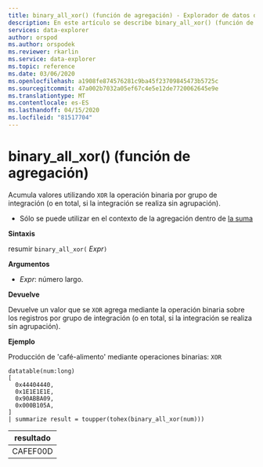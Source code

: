 ```yaml
---
title: binary_all_xor() (función de agregación) - Explorador de datos de Azure ? Microsoft Docs
description: En este artículo se describe binary_all_xor() (función de agregación) en Azure Data Explorer.
services: data-explorer
author: orspod
ms.author: orspodek
ms.reviewer: rkarlin
ms.service: data-explorer
ms.topic: reference
ms.date: 03/06/2020
ms.openlocfilehash: a1908fe874576281c9ba45f23709845473b5725c
ms.sourcegitcommit: 47a002b7032a05ef67c4e5e12de7720062645e9e
ms.translationtype: MT
ms.contentlocale: es-ES
ms.lasthandoff: 04/15/2020
ms.locfileid: "81517704"
---
```

# <a name="binary_all_xor-aggregation-function"></a>binary_all_xor() (función de agregación)

Acumula valores utilizando `XOR` la operación binaria por grupo de integración (o en total, si la integración se realiza sin agrupación).

* Sólo se puede utilizar en el contexto de la agregación dentro de [la suma](summarizeoperator.md)

**Sintaxis**

resumir `binary_all_xor(` *Expr*`)`

**Argumentos**

* *Expr*: número largo.

**Devuelve**

Devuelve un valor que se `XOR` agrega mediante la operación binaria sobre los registros por grupo de integración (o en total, si la integración se realiza sin agrupación).

**Ejemplo**

Producción de 'café-alimento' mediante operaciones binarias: `XOR`

```kusto
datatable(num:long)
[
  0x44404440,
  0x1E1E1E1E,
  0x90ABBA09,
  0x000B105A,
]
| summarize result = toupper(tohex(binary_all_xor(num)))
```

|resultado|
|---|
|CAFEF00D|